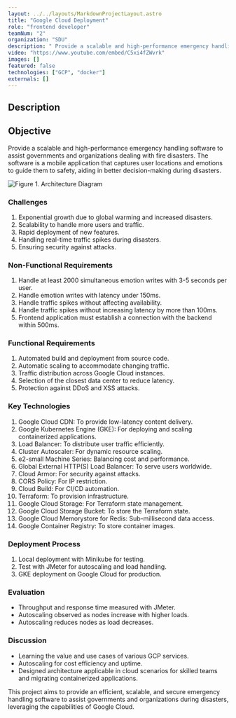 ```yaml
---
layout: ../../layouts/MarkdownProjectLayout.astro
title: "Google Cloud Deployment"
role: "frontend developer"
teamNum: "2"
organization: "SDU"
description: " Provide a scalable and high-performance emergency handling software to assist governments and organizations dealing with fire disasters."
video: "https://www.youtube.com/embed/C5xi4fZWvrk"
images: []
featured: false
technologies: ["GCP", "docker"]
externals: []
---
```


## Description

## Objective

Provide a scalable and high-performance emergency handling software to assist governments and organizations dealing with fire disasters. The software is a mobile application that captures user locations and emotions to guide them to safety, aiding in better decision-making during disasters.

![Figure 1. Architecture Diagram](/images/projects/cloud/architecture_done.jpg)

### Challenges

1. Exponential growth due to global warming and increased disasters.
2. Scalability to handle more users and traffic.
3. Rapid deployment of new features.
4. Handling real-time traffic spikes during disasters.
5. Ensuring security against attacks.

### Non-Functional Requirements

1. Handle at least 2000 simultaneous emotion writes with 3-5 seconds per user.
2. Handle emotion writes with latency under 150ms.
3. Handle traffic spikes without affecting availability.
4. Handle traffic spikes without increasing latency by more than 100ms.
5. Frontend application must establish a connection with the backend within 500ms.

### Functional Requirements

1. Automated build and deployment from source code.
2. Automatic scaling to accommodate changing traffic.
3. Traffic distribution across Google Cloud instances.
4. Selection of the closest data center to reduce latency.
5. Protection against DDoS and XSS attacks.

### Key Technologies

1. Google Cloud CDN: To provide low-latency content delivery.
2. Google Kubernetes Engine (GKE): For deploying and scaling containerized applications.
3. Load Balancer: To distribute user traffic efficiently.
4. Cluster Autoscaler: For dynamic resource scaling.
5. e2-small Machine Series: Balancing cost and performance.
6. Global External HTTP(S) Load Balancer: To serve users worldwide.
7. Cloud Armor: For security against attacks.
8. CORS Policy: For IP restriction.
9. Cloud Build: For CI/CD automation.
10. Terraform: To provision infrastructure.
11. Google Cloud Storage: For Terraform state management.
12. Google Cloud Storage Bucket: To store the Terraform state.
13. Google Cloud Memorystore for Redis: Sub-millisecond data access.
14. Google Container Registry: To store container images.

### Deployment Process

1. Local deployment with Minikube for testing.
2. Test with JMeter for autoscaling and load handling.
3. GKE deployment on Google Cloud for production.

### Evaluation

- Throughput and response time measured with JMeter.
- Autoscaling observed as nodes increase with higher loads.
- Autoscaling reduces nodes as load decreases.

### Discussion

- Learning the value and use cases of various GCP services.
- Autoscaling for cost efficiency and uptime.
- Designed architecture applicable in cloud scenarios for skilled teams and migrating containerized applications.

This project aims to provide an efficient, scalable, and secure emergency handling software to assist governments and organizations during disasters, leveraging the capabilities of Google Cloud.
